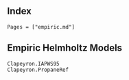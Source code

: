 ## Index

```@index
Pages = ["empiric.md"]
```

## Empiric Helmholtz Models

```@docs
Clapeyron.IAPWS95
Clapeyron.PropaneRef
```
